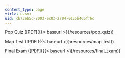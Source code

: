 ```yaml
---
content_type: page
title: Exams
uid: cb73eb5d-8003-ec02-2704-0055b465f76c
---
```


Pop Quiz ([PDF]({{< baseurl >}}/resources/pop_quiz))

Map Test ([PDF]({{< baseurl >}}/resources/map_test))

Final Exam ([PDF]({{< baseurl >}}/resources/final_exam))
